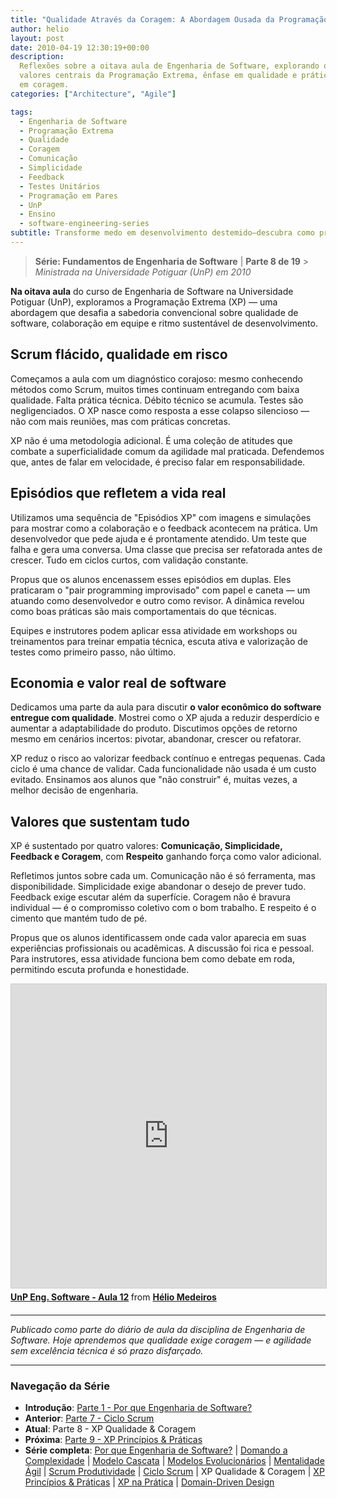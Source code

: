 ```yaml
---
title: "Qualidade Através da Coragem: A Abordagem Ousada da Programação Extrema"
author: helio
layout: post
date: 2010-04-19 12:30:19+00:00
description:
  Reflexões sobre a oitava aula de Engenharia de Software, explorando os
  valores centrais da Programação Extrema, ênfase em qualidade e práticas baseadas
  em coragem.
categories: ["Architecture", "Agile"]

tags:
  - Engenharia de Software
  - Programação Extrema
  - Qualidade
  - Coragem
  - Comunicação
  - Simplicidade
  - Feedback
  - Testes Unitários
  - Programação em Pares
  - UnP
  - Ensino
  - software-engineering-series
subtitle: Transforme medo em desenvolvimento destemido—descubra como práticas de qualidade do XP como programação em par, TDD e integração contínua dão às equipes coragem para abraçar mudanças e entregar excelência
---
```


> **Série: Fundamentos de Engenharia de Software** | **Parte 8 de 19** > _Ministrada na Universidade Potiguar (UnP) em 2010_

**Na oitava aula** do curso de Engenharia de Software na Universidade Potiguar (UnP), exploramos a Programação Extrema (XP) — uma abordagem que desafia a sabedoria convencional sobre qualidade de software, colaboração em equipe e ritmo sustentável de desenvolvimento.

## Scrum flácido, qualidade em risco

Começamos a aula com um diagnóstico corajoso: mesmo conhecendo métodos como Scrum, muitos times continuam entregando com baixa qualidade. Falta prática técnica. Débito técnico se acumula. Testes são negligenciados. O XP nasce como resposta a esse colapso silencioso — não com mais reuniões, mas com práticas concretas.

XP não é uma metodologia adicional. É uma coleção de atitudes que combate a superficialidade comum da agilidade mal praticada. Defendemos que, antes de falar em velocidade, é preciso falar em responsabilidade.

## Episódios que refletem a vida real

Utilizamos uma sequência de "Episódios XP" com imagens e simulações para mostrar como a colaboração e o feedback acontecem na prática. Um desenvolvedor que pede ajuda e é prontamente atendido. Um teste que falha e gera uma conversa. Uma classe que precisa ser refatorada antes de crescer. Tudo em ciclos curtos, com validação constante.

Propus que os alunos encenassem esses episódios em duplas. Eles praticaram o "pair programming improvisado" com papel e caneta — um atuando como desenvolvedor e outro como revisor. A dinâmica revelou como boas práticas são mais comportamentais do que técnicas.

Equipes e instrutores podem aplicar essa atividade em workshops ou treinamentos para treinar empatia técnica, escuta ativa e valorização de testes como primeiro passo, não último.

## Economia e valor real de software

Dedicamos uma parte da aula para discutir **o valor econômico do software entregue com qualidade**. Mostrei como o XP ajuda a reduzir desperdício e aumentar a adaptabilidade do produto. Discutimos opções de retorno mesmo em cenários incertos: pivotar, abandonar, crescer ou refatorar.

XP reduz o risco ao valorizar feedback contínuo e entregas pequenas. Cada ciclo é uma chance de validar. Cada funcionalidade não usada é um custo evitado. Ensinamos aos alunos que "não construir" é, muitas vezes, a melhor decisão de engenharia.

## Valores que sustentam tudo

XP é sustentado por quatro valores: **Comunicação, Simplicidade, Feedback e Coragem**, com **Respeito** ganhando força como valor adicional.

Refletimos juntos sobre cada um. Comunicação não é só ferramenta, mas disponibilidade. Simplicidade exige abandonar o desejo de prever tudo. Feedback exige escutar além da superfície. Coragem não é bravura individual — é o compromisso coletivo com o bom trabalho. E respeito é o cimento que mantém tudo de pé.

Propus que os alunos identificassem onde cada valor aparecia em suas experiências profissionais ou acadêmicas. A discussão foi rica e pessoal. Para instrutores, essa atividade funciona bem como debate em roda, permitindo escuta profunda e honestidade.

<div style="margin-bottom: 20px;">
<iframe src="https://www.slideshare.net/slideshow/embed_code/key/iLcDkba8WQwKXN?startSlide=1" width="597" height="486" frameborder="0" marginwidth="0" marginheight="0" scrolling="no" style="border:1px solid #CCC; border-width:1px; margin-bottom:5px;max-width: 100%;" allowfullscreen></iframe> <div style="margin-bottom:5px"><strong> <a href="https://pt.slideshare.net/slideshow/unp-eng-software-aula-12/3666315" title="UnP Eng. Software - Aula 12" target="_blank">UnP Eng. Software - Aula 12</a> </strong> from <strong> <a href="https://www.slideshare.net/heliomedeiros" target="_blank">Hélio Medeiros</a> </strong></div>
</div>

---

_Publicado como parte do diário de aula da disciplina de Engenharia de Software. Hoje aprendemos que qualidade exige coragem — e agilidade sem excelência técnica é só prazo disfarçado._

---

### **Navegação da Série**

- **Introdução**: [Parte 1 - Por que Engenharia de Software?](../2010-02-24-software-engineering-purpose/)
- **Anterior**: [Parte 7 - Ciclo Scrum](../2010-04-11-scrum-cycle/)
- **Atual**: Parte 8 - XP Qualidade & Coragem
- **Próxima**: [Parte 9 - XP Princípios & Práticas](../2010-05-01-xp-principles-practices/)
- **Série completa**: [Por que Engenharia de Software?](../2010-02-24-software-engineering-purpose/) | [Domando a Complexidade](../2010-03-02-complexity-process/) | [Modelo Cascata](../2010-03-10-waterfall-model/) | [Modelos Evolucionários](../2010-03-18-evolutionary-models/) | [Mentalidade Ágil](../2010-03-26-agile-mindset/) | [Scrum Produtividade](../2010-04-03-scrum-productivity/) | [Ciclo Scrum](../2010-04-11-scrum-cycle/) | XP Qualidade & Coragem | [XP Princípios & Práticas](../2010-05-01-xp-principles-practices/) | [XP na Prática](../2010-05-08-applying-xp-strategies/) | [Domain-Driven Design](../2010-05-15-domain-driven-design/)
